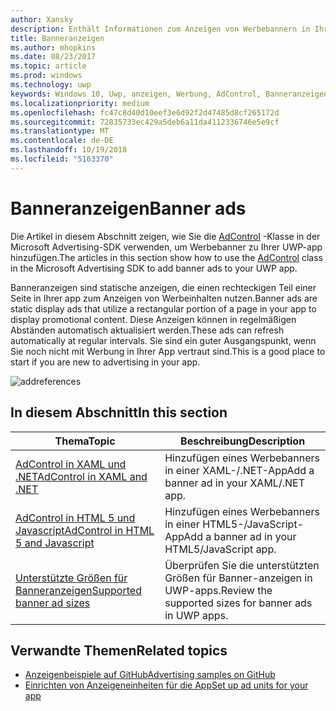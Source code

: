 ```yaml
---
author: Xansky
description: Enthält Informationen zum Anzeigen von Werbebannern in Ihrer UWP-app verwenden.
title: Banneranzeigen
ms.author: mhopkins
ms.date: 08/23/2017
ms.topic: article
ms.prod: windows
ms.technology: uwp
keywords: Windows 10, Uwp, anzeigen, Werbung, AdControl, Banneranzeigen
ms.localizationpriority: medium
ms.openlocfilehash: fc47c8d40d10eef3e6d92f2d47485d8cf265172d
ms.sourcegitcommit: 72835733ec429a5deb6a11da4112336746e5e9cf
ms.translationtype: MT
ms.contentlocale: de-DE
ms.lasthandoff: 10/19/2018
ms.locfileid: "5163370"
---
```

# <a name="banner-ads"></a><span data-ttu-id="3d797-104">Banneranzeigen</span><span class="sxs-lookup"><span data-stu-id="3d797-104">Banner ads</span></span>

<span data-ttu-id="3d797-105">Die Artikel in diesem Abschnitt zeigen, wie Sie die [AdControl](https://docs.microsoft.com/uwp/api/microsoft.advertising.winrt.ui.adcontrol) -Klasse in der Microsoft Advertising-SDK verwenden, um Werbebanner zu Ihrer UWP-app hinzufügen.</span><span class="sxs-lookup"><span data-stu-id="3d797-105">The articles in this section show how to use the [AdControl](https://docs.microsoft.com/uwp/api/microsoft.advertising.winrt.ui.adcontrol) class in the Microsoft Advertising SDK to add banner ads to your UWP app.</span></span>

<span data-ttu-id="3d797-106">Banneranzeigen sind statische anzeigen, die einen rechteckigen Teil einer Seite in Ihrer app zum Anzeigen von Werbeinhalten nutzen.</span><span class="sxs-lookup"><span data-stu-id="3d797-106">Banner ads are static display ads that utilize a rectangular portion of a page in your app to display promotional content.</span></span> <span data-ttu-id="3d797-107">Diese Anzeigen können in regelmäßigen Abständen automatisch aktualisiert werden.</span><span class="sxs-lookup"><span data-stu-id="3d797-107">These ads can refresh automatically at regular intervals.</span></span> <span data-ttu-id="3d797-108">Sie sind ein guter Ausgangspunkt, wenn Sie noch nicht mit Werbung in Ihrer App vertraut sind.</span><span class="sxs-lookup"><span data-stu-id="3d797-108">This is a good place to start if you are new to advertising in your app.</span></span>

![addreferences](images/banner-ad.png)

## <a name="in-this-section"></a><span data-ttu-id="3d797-110">In diesem Abschnitt</span><span class="sxs-lookup"><span data-stu-id="3d797-110">In this section</span></span>

|  <span data-ttu-id="3d797-111">Thema</span><span class="sxs-lookup"><span data-stu-id="3d797-111">Topic</span></span>    | <span data-ttu-id="3d797-112">Beschreibung</span><span class="sxs-lookup"><span data-stu-id="3d797-112">Description</span></span> |               
|----------|-------|
| [<span data-ttu-id="3d797-113">AdControl in XAML und .NET</span><span class="sxs-lookup"><span data-stu-id="3d797-113">AdControl in XAML and .NET</span></span>](adcontrol-in-xaml-and--net.md)     | <span data-ttu-id="3d797-114">Hinzufügen eines Werbebanners in einer XAML-/.NET-App</span><span class="sxs-lookup"><span data-stu-id="3d797-114">Add a banner ad in your XAML/.NET app.</span></span>        |
| [<span data-ttu-id="3d797-115">AdControl in HTML 5 und Javascript</span><span class="sxs-lookup"><span data-stu-id="3d797-115">AdControl in HTML 5 and Javascript</span></span>](adcontrol-in-html-5-and-javascript.md)     | <span data-ttu-id="3d797-116">Hinzufügen eines Werbebanners in einer HTML5-/JavaScript-App</span><span class="sxs-lookup"><span data-stu-id="3d797-116">Add a banner ad in your HTML5/JavaScript app.</span></span>        |
| [<span data-ttu-id="3d797-117">Unterstützte Größen für Banneranzeigen</span><span class="sxs-lookup"><span data-stu-id="3d797-117">Supported banner ad sizes</span></span>](supported-ad-sizes-for-banner-ads.md)    |  <span data-ttu-id="3d797-118">Überprüfen Sie die unterstützten Größen für Banner-anzeigen in UWP-apps.</span><span class="sxs-lookup"><span data-stu-id="3d797-118">Review the supported sizes for banner ads in UWP apps.</span></span>        |


## <a name="related-topics"></a><span data-ttu-id="3d797-119">Verwandte Themen</span><span class="sxs-lookup"><span data-stu-id="3d797-119">Related topics</span></span>

* [<span data-ttu-id="3d797-120">Anzeigenbeispiele auf GitHub</span><span class="sxs-lookup"><span data-stu-id="3d797-120">Advertising samples on GitHub</span></span>](http://aka.ms/githubads)
* [<span data-ttu-id="3d797-121">Einrichten von Anzeigeneinheiten für die App</span><span class="sxs-lookup"><span data-stu-id="3d797-121">Set up ad units for your app</span></span>](set-up-ad-units-in-your-app.md)
